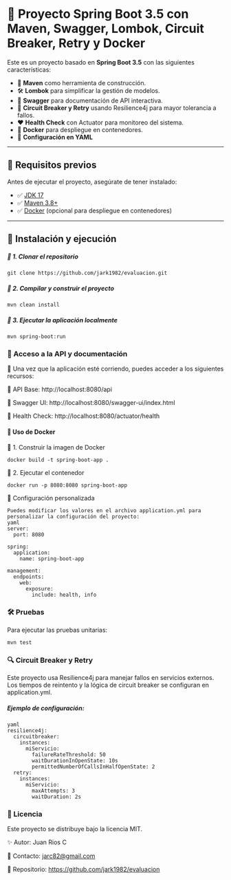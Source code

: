 # 📌 Proyecto Spring Boot 3.5 con Maven, Swagger, Lombok, Circuit Breaker, Retry y Docker

Este es un proyecto basado en **Spring Boot 3.5** con las siguientes características:

- 🚀 **Maven** como herramienta de construcción.
- 🛠️ **Lombok** para simplificar la gestión de modelos.
- 📜 **Swagger** para documentación de API interactiva.
- 🔄 **Circuit Breaker y Retry** usando Resilience4j para mayor tolerancia a fallos.
- ❤️ **Health Check** con Actuator para monitoreo del sistema.
- 🐳 **Docker** para despliegue en contenedores.
- 🔧 **Configuración en YAML** 

---

## 📌 Requisitos previos

Antes de ejecutar el proyecto, asegúrate de tener instalado:

- ✅ [JDK 17](https://adoptopenjdk.net/)
- ✅ [Maven 3.8+](https://maven.apache.org/download.cgi)
- ✅ [Docker](https://www.docker.com/get-started) (opcional para despliegue en contenedores)

---

## 🚀 Instalación y ejecución

##### 🔹 1. Clonar el repositorio

	git clone https://github.com/jark1982/evaluacion.git

##### 🔹 2. Compilar y construir el proyecto

	mvn clean install
	
##### 🔹 3. Ejecutar la aplicación localmente

	mvn spring-boot:run

### 📌 Acceso a la API y documentación
📢 Una vez que la aplicación esté corriendo, puedes acceder a los siguientes recursos:

📡 API Base: http://localhost:8080/api

📖 Swagger UI: http://localhost:8080/swagger-ui/index.html

🏥 Health Check: http://localhost:8080/actuator/health

#### 🐳 Uso de Docker
🔹 1. Construir la imagen de Docker

	docker build -t spring-boot-app .
🔹 2. Ejecutar el contenedor

	docker run -p 8080:8080 spring-boot-app

🔧 Configuración personalizada

	Puedes modificar los valores en el archivo application.yml para personalizar la configuración del proyecto:
	yaml
	server:
	  port: 8080
	
	spring:
	  application:
	    name: spring-boot-app
	
	management:
	  endpoints:
	    web:
	      exposure:
	        include: health, info
### 🛠️ Pruebas
Para ejecutar las pruebas unitarias:

	mvn test
	
### 🔍 Circuit Breaker y Retry
Este proyecto usa Resilience4j para manejar fallos en servicios externos.
Los tiempos de reintento y la lógica de circuit breaker se configuran en application.yml.

##### Ejemplo de configuración:

	yaml
	resilience4j:
	  circuitbreaker:
	    instances:
	      miServicio:
	        failureRateThreshold: 50
	        waitDurationInOpenState: 10s
	        permittedNumberOfCallsInHalfOpenState: 2
	  retry:
	    instances:
	      miServicio:
	        maxAttempts: 3
	        waitDuration: 2s

### 📜 Licencia
Este proyecto se distribuye bajo la licencia MIT.

✨ Autor: Juan Rios C

📧 Contacto: jarc82@gmail.com

📌 Repositorio: https://github.com/jark1982/evaluacion



